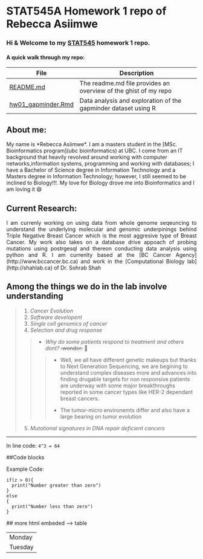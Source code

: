 # STAT545A Homework 1 repo of Rebecca Asiimwe 

### Hi & Welcome to my [STAT545](https://github.com/STAT545-UBC) homework 1 repo. 

#### A quick walk through my repo:

|   **File**   | **Description** |
|----------------|------------|
|[README.md](https://github.com/STAT545-UBC-students/hw01-rasiimwe/blob/master/README.md)|The readme.md file provides an overview of the ghist of my repo |
|[hw01_gapminder.Rmd](https://github.com/STAT545-UBC-students/hw01-rasiimwe/blob/master/hw01_gapminder.Rmd)      | Data analysis and exploration of the gapminder dataset using R   |

## About me:

My name is \*Rebecca Asiimwe\*. I am a masters student in the [MSc. Bioinformatics program](ubc bioinformatics) at UBC. I come from an IT background that heavily revolved around working with computer networks,information systems, programming and working with databases; I have a Bachelor of Science degree in Information Technology and a Masters degree in Information Technology; however, I still seemed to be inclined to Biology!!!. My love for Biology drove me into Bioinformatics and I am loving it :smile:

## Current Research:
<p align = "justify"> I am currenly working on using data from whole genome seqeuncing to understand the underlying molecular and genomic underpinings behind Triple Negative Breast Cancer which is the most aggresive type of Breast Cancer. My work also takes on a database drive appoach of probing mutations using postrgesql and thereon conducting data analysis using python and R. I am currenlty based at the [BC Cancer Agency](http://www.bccancer.bc.ca) and work in the [Computational Biology lab](http://shahlab.ca) of Dr. Sohrab Shah</p> 

__Among the things we do in the lab involve understanding__
---
> 1. *Cancer Evolution*
> 2. *Software developent*
> 3. *Single cell genomics of cancer*
> 4. *Selection and drug response*
> >  * *Why do some patients respond to treatment and others dont?* ~~:wonder:~~ :thinking: 
> > >    + Well, we all have different genetic makeups but thanks to Next Generation Sequencing, we are begining to understand complex diseases more and advances into finding drugable targets for non responsive patients are underway with some major breakthroughs reported in some cancer types like HER-2 dependant breast cancers.
> > >    - The tumor-micro environemts differ and also have a large bearing on tumor evolution
> 5. *Mutational signatures in DNA repair deficient cancers*
---
In line code: `4^3 = 64` 

##Code blocks

<p> Example Code:</p>
<pre><code>if(z > 0){
  print("Number greater than zero")
} 
else 
{
  print("Number less than zero")
}
</code></pre>
## more html embeded --> table
<table>
    <tr>
        <td>Monday</td>
    </tr>
 <tr>
        <td>Tuesday</td>
    </tr>
</table>


